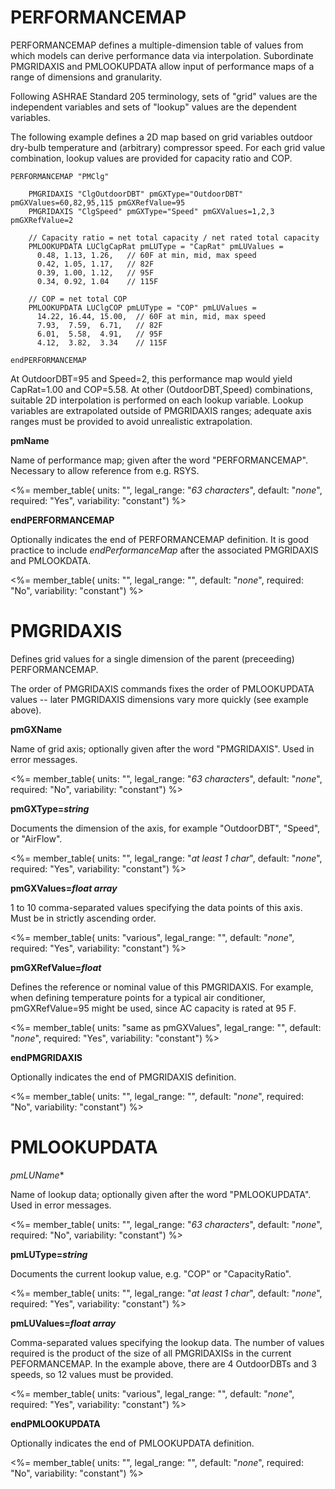 # PERFORMANCEMAP

PERFORMANCEMAP defines a multiple-dimension table of values from which models can derive performance data via interpolation.  Subordinate PMGRIDAXIS and PMLOOKUPDATA allow input of performance maps of a range of dimensions and granularity.

Following ASHRAE Standard 205 terminology, sets of "grid" values are the independent variables and sets of "lookup" values are the dependent variables.

The following example defines a 2D map based on grid variables outdoor dry-bulb temperature and (arbitrary) compressor speed.  For each grid value combination, lookup values are provided for capacity ratio and COP.

    PERFORMANCEMAP "PMClg"

        PMGRIDAXIS "ClgOutdoorDBT" pmGXType="OutdoorDBT" pmGXValues=60,82,95,115 pmGXRefValue=95
        PMGRIDAXIS "ClgSpeed" pmGXType="Speed" pmGXValues=1,2,3 pmGXRefValue=2

        // Capacity ratio = net total capacity / net rated total capacity
        PMLOOKUPDATA LUClgCapRat pmLUType = "CapRat" pmLUValues =
          0.48, 1.13, 1.26,   // 60F at min, mid, max speed
          0.42, 1.05, 1.17,   // 82F
          0.39, 1.00, 1.12,   // 95F
          0.34, 0.92, 1.04    // 115F

        // COP = net total COP
        PMLOOKUPDATA LUClgCOP pmLUType = "COP" pmLUValues =
          14.22, 16.44, 15.00,  // 60F at min, mid, max speed
          7.93,  7.59,  6.71,   // 82F
          6.01,  5.58,  4.91,   // 95F
          4.12,  3.82,  3.34    // 115F

    endPERFORMANCEMAP

At OutdoorDBT=95 and Speed=2, this performance map would yield CapRat=1.00 and COP=5.58.  At other (OutdoorDBT,Speed) combinations, suitable 2D interpolation is performed on each lookup variable.  Lookup variables are extrapolated outside of PMGRIDAXIS ranges; adequate axis ranges must be provided to avoid unrealistic extrapolation.

**pmName**

Name of performance map; given after the word "PERFORMANCEMAP".   Necessary to allow reference from e.g. RSYS.

<%= member_table(
  units: "",
  legal_range: "*63 characters*",
  default: "*none*",
  required: "Yes",
  variability: "constant")
  %>

**endPERFORMANCEMAP**

Optionally indicates the end of PERFORMANCEMAP definition.  It is good practice to include *endPerformanceMap* after the associated PMGRIDAXIS and PMLOOKDATA.

<%= member_table(
  units: "",
  legal_range: "",
  default: "*none*",
  required: "No",
  variability: "constant") %>



# PMGRIDAXIS

Defines grid values for a single dimension of the parent (preceeding) PERFORMANCEMAP.

The order of PMGRIDAXIS commands fixes the order of PMLOOKUPDATA values -- later PMGRIDAXIS dimensions vary more quickly (see example above).

**pmGXName**

Name of grid axis; optionally given after the word "PMGRIDAXIS".  Used in error messages.

<%= member_table(
  units: "",
  legal_range: "*63 characters*",
  default: "*none*",
  required: "No",
  variability: "constant")
  %>

**pmGXType=*string***

Documents the dimension of the axis, for example "OutdoorDBT", "Speed", or "AirFlow".

<%= member_table(
  units: "",
  legal_range: "*at least 1 char*",
  default: "*none*",
  required: "Yes",
  variability: "constant")
  %>

**pmGXValues=*float array***

1 to 10 comma-separated values specifying the data points of this axis.  Must be in strictly ascending order.

<%= member_table(
  units: "various",
  legal_range: "",
  default: "*none*",
  required: "Yes",
  variability: "constant")
  %>

**pmGXRefValue=*float***

Defines the reference or nominal value of this PMGRIDAXIS.  For example, when defining temperature points for a typical air conditioner, pmGXRefValue=95 might be used, since AC capacity is rated at 95 F. 

<%= member_table(
  units: "same as pmGXValues",
  legal_range: "",
  default: "*none*",
  required: "Yes",
  variability: "constant")
  %>

**endPMGRIDAXIS**

Optionally indicates the end of PMGRIDAXIS definition.

<%= member_table(
  units: "",
  legal_range: "",
  default: "*none*",
  required: "No",
  variability: "constant") %>



# PMLOOKUPDATA

*pmLUName**

Name of lookup data; optionally given after the word "PMLOOKUPDATA".  Used in error messages.

<%= member_table(
  units: "",
  legal_range: "*63 characters*",
  default: "*none*",
  required: "No",
  variability: "constant")
  %>

**pmLUType=*string***

Documents the current lookup value, e.g. "COP" or "CapacityRatio".

<%= member_table(
  units: "",
  legal_range: "*at least 1 char*",
  default: "*none*",
  required: "Yes",
  variability: "constant")
  %>

**pmLUValues=*float array***

Comma-separated values specifying the lookup data.  The number of values required is the product of the size of all PMGRIDAXISs in the current PEFORMANCEMAP.  In the example above, there are 4 OutdoorDBTs and 3 speeds, so 12 values must be provided.

<%= member_table(
  units: "various",
  legal_range: "",
  default: "*none*",
  required: "Yes",
  variability: "constant")
  %>

**endPMLOOKUPDATA**

Optionally indicates the end of PMLOOKUPDATA definition.

<%= member_table(
  units: "",
  legal_range: "",
  default: "*none*",
  required: "No",
  variability: "constant") %>